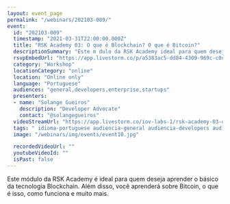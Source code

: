 ```yaml
---
layout: event_page
permalink: "/webinars/202103-009/"
event:
  id: "202103-009"
  timestamp: "2021-03-31T22:00:00.000Z"
  title: "RSK Academy 03: O que é Blockchain? O que é Bitcoin?"
  descriptionSummary: "Este m dulo da RSK Academy ideal para quem deseja aprender o b sico da tecnologia Blockchain. Al m disso, voc aprender sobre Bitcoin, o que…"
  rsvpEmbedUrl: "https://app.livestorm.co/p/a5383ac5-dd84-4309-969c-c0cfaa5cbf48/form"
  category: "Workshop"
  locationCategory: "online"
  location: "Online only"
  language: "Portuguese"
  audiences: "general,developers,enterprise,startups"
  presenters:
  - name: "Solange Gueiros"
    description: "Developer Advocate"
    contact: "@solangegueiros"
  videoStreamUrl: "https://app.livestorm.co/iov-labs-1/rsk-academy-03-o-que-e-blockchain-o-que-e-bitcoin"
  tags: " idioma-portuguese audiencia-general audiencia-developers audiencia-enterprise audiencia-startups"
  image: "/webinars/img/events/event10.jpg"

  recordedVideoUrl: ""
  youtubeVideoId: ""
  isPast: false
---
```



Este módulo da RSK Academy é ideal para quem deseja aprender o básico da tecnologia Blockchain.
Além disso, você aprenderá sobre Bitcoin, o que é isso, como funciona e muito mais.

